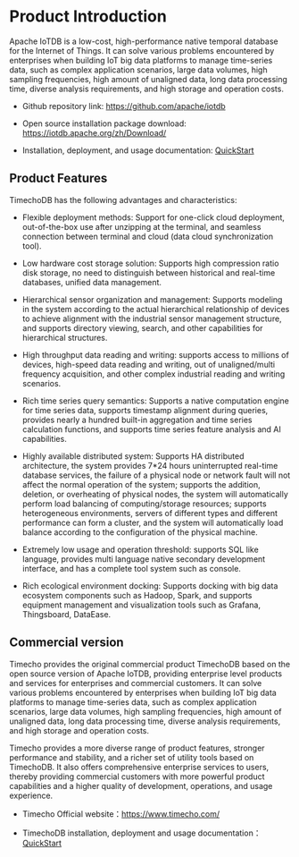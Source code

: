 <!--

    Licensed to the Apache Software Foundation (ASF) under one
    or more contributor license agreements.  See the NOTICE file
    distributed with this work for additional information
    regarding copyright ownership.  The ASF licenses this file
    to you under the Apache License, Version 2.0 (the
    "License"); you may not use this file except in compliance
    with the License.  You may obtain a copy of the License at
    
        http://www.apache.org/licenses/LICENSE-2.0
    
    Unless required by applicable law or agreed to in writing,
    software distributed under the License is distributed on an
    "AS IS" BASIS, WITHOUT WARRANTIES OR CONDITIONS OF ANY
    KIND, either express or implied.  See the License for the
    specific language governing permissions and limitations
    under the License.

-->

# Product Introduction

Apache IoTDB is a low-cost, high-performance native temporal database for the Internet of Things. It can solve various problems encountered by enterprises when building IoT big data platforms to manage time-series data, such as complex application scenarios, large data volumes, high sampling frequencies, high amount of unaligned data, long data processing time, diverse analysis requirements, and high storage and operation costs.

- Github repository link: https://github.com/apache/iotdb

- Open source installation package download: https://iotdb.apache.org/zh/Download/

- Installation, deployment, and usage documentation:  [QuickStart](../QuickStart/QuickStart_apache.md)

##  Product Features

TimechoDB has the following advantages and characteristics:

- Flexible deployment methods: Support for one-click cloud deployment, out-of-the-box use after unzipping at the terminal, and seamless connection between terminal and cloud (data cloud synchronization tool).

- Low hardware cost storage solution: Supports high compression ratio disk storage, no need to distinguish between historical and real-time databases, unified data management.

- Hierarchical sensor organization and management: Supports modeling in the system according to the actual hierarchical relationship of devices to achieve alignment with the industrial sensor management structure, and supports directory viewing, search, and other capabilities for hierarchical structures.

- High throughput data reading and writing: supports access to millions of devices, high-speed data reading and writing, out of unaligned/multi frequency acquisition, and other complex industrial reading and writing scenarios.

- Rich time series query semantics: Supports a native computation engine for time series data, supports timestamp alignment during queries, provides nearly a hundred built-in aggregation and time series calculation functions, and supports time series feature analysis and AI capabilities.

- Highly available distributed system: Supports HA distributed architecture, the system provides 7*24 hours uninterrupted real-time database services, the failure of a physical node or network fault will not affect the normal operation of the system; supports the addition, deletion, or overheating of physical nodes, the system will automatically perform load balancing of computing/storage resources; supports heterogeneous environments, servers of different types and different performance can form a cluster, and the system will automatically load balance according to the configuration of the physical machine.

- Extremely low usage and operation threshold: supports SQL like language, provides multi language native secondary development interface, and has a complete tool system such as console.

- Rich ecological environment docking: Supports docking with big data ecosystem components such as Hadoop, Spark, and supports equipment management and visualization tools such as Grafana, Thingsboard, DataEase.

## Commercial version

Timecho provides the original commercial product TimechoDB based on the open source version of Apache IoTDB, providing enterprise level products and services for enterprises and commercial customers. It can solve various problems encountered by enterprises when building IoT big data platforms to manage time-series data, such as complex application scenarios, large data volumes, high sampling frequencies, high amount of unaligned data, long data processing time, diverse analysis requirements, and high storage and operation costs.

Timecho provides a more diverse range of product features, stronger performance and stability, and a richer set of utility tools based on TimechoDB. It also offers comprehensive enterprise services to users, thereby providing commercial customers with more powerful product capabilities and a higher quality of development, operations, and usage experience.

- Timecho Official website：https://www.timecho.com/

- TimechoDB installation, deployment and usage documentation：[QuickStart](../QuickStart/QuickStart_timecho.md)